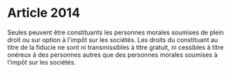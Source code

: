 # Article 2014

Seules peuvent être constituants les personnes morales soumises de plein droit ou sur option à l'impôt sur les sociétés. Les droits du constituant au titre de la fiducie ne sont ni transmissibles à titre gratuit, ni cessibles à titre onéreux à des personnes autres que des personnes morales soumises à l'impôt sur les sociétés.